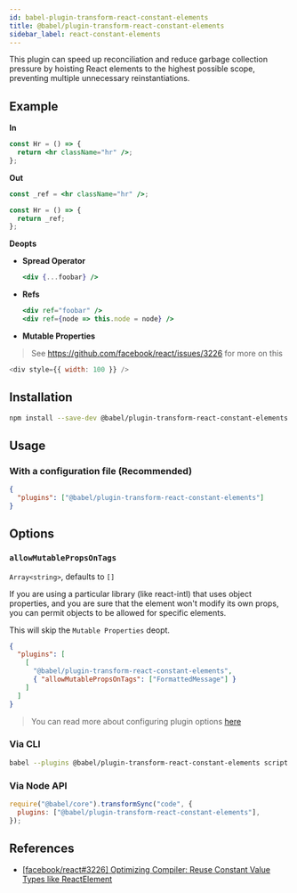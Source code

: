 ```yaml
---
id: babel-plugin-transform-react-constant-elements
title: @babel/plugin-transform-react-constant-elements
sidebar_label: react-constant-elements
---
```


This plugin can speed up reconciliation and reduce garbage collection pressure by hoisting
React elements to the highest possible scope, preventing multiple unnecessary reinstantiations.

## Example

**In**

```jsx
const Hr = () => {
  return <hr className="hr" />;
};
```

**Out**

```jsx
const _ref = <hr className="hr" />;

const Hr = () => {
  return _ref;
};
```

**Deopts**

- **Spread Operator**

  ```jsx
  <div {...foobar} />
  ```

- **Refs**

  ```jsx
  <div ref="foobar" />
  <div ref={node => this.node = node} />
  ```

- **Mutable Properties**

> See https://github.com/facebook/react/issues/3226 for more on this

```js
<div style={{ width: 100 }} />
```

## Installation

```sh
npm install --save-dev @babel/plugin-transform-react-constant-elements
```

## Usage

### With a configuration file (Recommended)

```json
{
  "plugins": ["@babel/plugin-transform-react-constant-elements"]
}
```

## Options

### `allowMutablePropsOnTags`

`Array<string>`, defaults to `[]`

If you are using a particular library (like react-intl) that uses object properties, and you are sure
that the element won't modify its own props, you can permit objects to be allowed for specific elements.

This will skip the `Mutable Properties` deopt.

```json
{
  "plugins": [
    [
      "@babel/plugin-transform-react-constant-elements",
      { "allowMutablePropsOnTags": ["FormattedMessage"] }
    ]
  ]
}
```

> You can read more about configuring plugin options [here](https://babeljs.io/docs/en/plugins#plugin-options)

### Via CLI

```sh
babel --plugins @babel/plugin-transform-react-constant-elements script.js
```

### Via Node API

```javascript
require("@babel/core").transformSync("code", {
  plugins: ["@babel/plugin-transform-react-constant-elements"],
});
```

## References

- [[facebook/react#3226] Optimizing Compiler: Reuse Constant Value Types like ReactElement](https://github.com/facebook/react/issues/3226)
